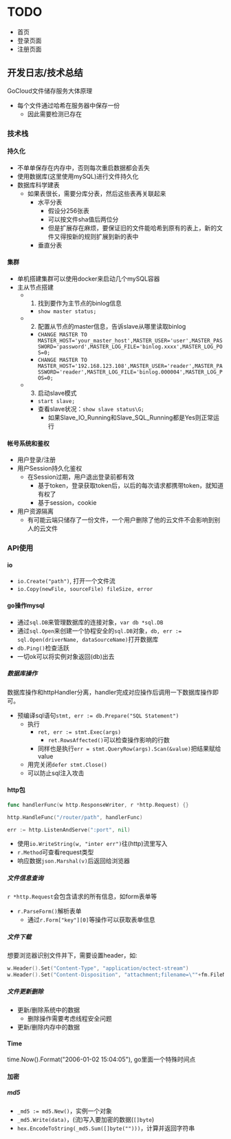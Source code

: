 # TODO 

- 首页
- 登录页面
- 注册页面

## 开发日志/技术总结 

GoCloud文件储存服务大体原理

- 每个文件通过哈希在服务器中保存一份
    * 因此需要检测已存在

### 技术栈

#### 持久化

- 不单单保存在内存中，否则每次重启数据都会丢失
- 使用数据库(这里使用mySQL)进行文件持久化
- 数据库科学建表
    * 如果表很长，需要分库分表，然后这些表再关联起来
        + 水平分表
            + 假设分256张表
            + 可以按文件sha值后两位分
            + 但是扩展存在麻烦，要保证旧的文件能哈希到原有的表上，新的文件又得按新的规则扩展到新的表中
        + 垂直分表

    
#### 集群

- 单机搭建集群可以使用docker来启动几个mySQL容器
- 主从节点搭建
    * 1. 找到要作为主节点的binlog信息
        + `show master status;`
    * 2. 配置从节点的master信息，告诉slave从哪里读取binlog
        + `CHANGE MASTER TO MASTER_HOST='your_master_host',MASTER_USER='user',MASTER_PASSWORD='password',MASTER_LOG_FILE='binlog.xxxx',MASTER_LOG_POS=0;`
        + `CHANGE MASTER TO MASTER_HOST='192.168.123.108',MASTER_USER='reader',MASTER_PASSWORD='reader',MASTER_LOG_FILE='binlog.000004',MASTER_LOG_POS=0;`
    * 3. 启动slave模式
        + `start slave;`
        + 查看slave状况：`show slave status\G;`
            + 如果Slave_IO_Running和Slave_SQL_Running都是Yes则正常运行


#### 帐号系统和鉴权

- 用户登录/注册
- 用户Session持久化鉴权
    * 在Session过期，用户退出登录前都有效
        + 基于token，登录获取token后，以后的每次请求都携带token，就知道有权了
        + 基于session，cookie
- 用户资源隔离
    * 有可能云端只储存了一份文件，一个用户删除了他的云文件不会影响到别人的云文件


### API使用

#### io

- `io.Create("path")`, 打开一个文件流
- `io.Copy(newFile, sourceFile) fileSize, error`


#### go操作mysql

- 通过`sql.DB`来管理数据库的连接对象，`var db *sql.DB`
- 通过`sql.Open`来创建一个协程安全的`sql.DB`对象，`db, err := sql.Open(driverName, dataSourceName)`打开数据库
- `db.Ping()`检查活跃
- 一切ok可以将实例对象返回(db)出去


##### 数据库操作

数据库操作和httpHandler分离，handler完成对应操作后调用一下数据库操作即可。

- 预编译sql语句`stmt, err := db.Prepare("SQL Statement")`
    * 执行
        + `ret, err := stmt.Exec(args)`
            + `ret.RowsAffected()`可以检查操作影响的行数
        + 同样也是执行`err = stmt.QueryRow(args).Scan(&value)`把结果赋给value
    * 用完关闭`defer stmt.Close()`
    * 可以防止sql注入攻击


#### http包

```go
func handlerFunc(w http.ResponseWriter, r *http.Request) {}

http.HandleFunc("/router/path", handlerFunc)

err := http.ListenAndServe(":port", nil)
```

- 使用`io.WriteString(w, "inter err")`往(http)流里写入
- `r.Method`可查看request类型
- 响应数据`json.Marshal(v)`后返回给浏览器


##### 文件信息查询

`r *http.Request`会包含请求的所有信息，如form表单等

- `r.ParseForm()`解析表单
    * 通过`r.Form["key"][0]`等操作可以获取表单信息


##### 文件下载

想要浏览器识别文件并下，需要设置header，如:

```go
w.Header().Set("Content-Type", "application/octect-stream")
w.Header().Set("Content-Disposition", "attachment;filename=\""+fm.FileName+"\"")
```


##### 文件更新删除

- 更新/删除系统中的数据
    * 删除操作需要考虑线程安全问题
- 更新/删除内存中的数据


#### Time

time.Now().Format("2006-01-02 15:04:05"), go里面一个特殊时间点


#### 加密

##### md5

- `_md5 := md5.New()`，实例一个对象
- `_md5.Write(data)`，(流)写入要加密的数据(`[]byte`)
- `hex.EncodeToString(_md5.Sum([]byte("")))`，计算并返回字符串
